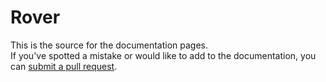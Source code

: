 # Rover
This is the source for the documentation pages.  
If you've spotted a mistake or would like to add to the documentation, you can [submit a pull request](https://github.com/ApolloTVofficial/Rover/pulls).